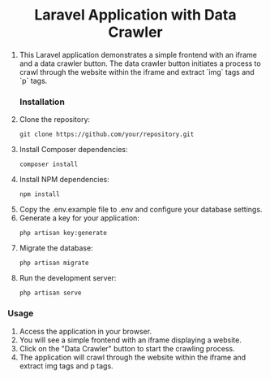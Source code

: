 <h1 align="center">Laravel Application with Data Crawler</h1>
<ol>
<li>    <p>This Laravel application demonstrates a simple frontend with an iframe and a data crawler button. The data crawler button initiates a process to crawl through the website within the iframe and extract `img` tags and `p` tags.</p>
</li>

<h3>Installation</h3>

<li>Clone the repository:</li>
   <p><code>git clone https://github.com/your/repository.git</code></p>

<li>Install Composer dependencies:</li>
<p><code>composer install</code></p>

<li>Install NPM dependencies:</li>
<p><code>npm install</code></p>

<li>Copy the .env.example file to .env and configure your database settings.</li>

<li>Generate a key for your application:</li>
<p><code>php artisan key:generate</code></p>

<li>Migrate the database:</li>
<p><code>php artisan migrate</code></p>

<li>Run the development server:</li>
<p><code>php artisan serve</code></p>
</ol>
<h3>Usage</h3>
<ol>

<li>Access the application in your browser.</li>

<li>You will see a simple frontend with an iframe displaying a website.</li>

<li>Click on the "Data Crawler" button to start the crawling process.</li>

<li>The application will crawl through the website within the iframe and extract img tags and p tags.</li>
</ol>
